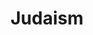 ---
title: Judaism
crosslinks:
- xkcd
- ReformJews
- The_Donald
- AskHistorians
- Israel
- islam
- exjew
- JudaismTooltips
- conspiracy
- funny
- LGBTOpenModmail
- Marvel
- altright
- AMAAggregator
- explainlikeimfive
- todayilearned
- TwoXChromosomes
- newjersey
- announcements
---